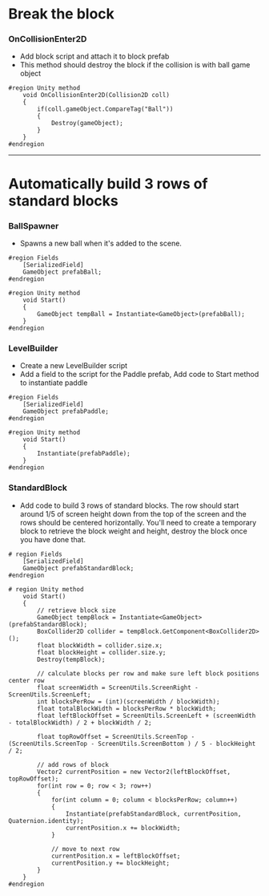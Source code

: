 # Break the block
### OnCollisionEnter2D 
- Add block script and attach it to block prefab
- This method should destroy the block if the collision is with ball game object
```
#region Unity method
    void OnCollisionEnter2D(Collision2D coll)
    {
        if(coll.gameObject.CompareTag("Ball"))
        {
            Destroy(gameObject);
        }
    }
#endregion
```
---
# Automatically build 3 rows of standard blocks
### BallSpawner 
- Spawns a new ball when it's added to the scene.
```
#region Fields
    [SerializedField]
    GameObject prefabBall;
#endregion

#region Unity method
    void Start()
    {
        GameObject tempBall = Instantiate<GameObject>(prefabBall);
    }
#endregion
```

### LevelBuilder
- Create a new LevelBuilder script
- Add a field to the script for the Paddle prefab, Add code to Start method to instantiate paddle
```
#region Fields
    [SerializedField]
    GameObject prefabPaddle;
#endregion 

#region Unity method
    void Start()
    {
        Instantiate(prefabPaddle);
    }
#endregion
```

### StandardBlock
- Add code to build 3 rows of standard blocks. The row should start around 1/5 of screen height down from the top of the screen and the rows should be centered horizontally. You'll need to create a temporary block to retrieve the block weight and height, destroy the block once you have done that.
```
# region Fields
    [SerializedField]
    GameObject prefabStandardBlock;
#endregion

# region Unity method
    void Start()
    {
        // retrieve block size 
        GameObject tempBlock = Instantiate<GameObject>(prefabStandardBlock);
        BoxCollider2D collider = tempBlock.GetComponent<BoxCollider2D>();
        float blockWidth = collider.size.x;
        float blockHeight = collider.size.y;
        Destroy(tempBlock);

        // calculate blocks per row and make sure left block positions center row 
        float screenWidth = ScreenUtils.ScreenRight - ScreenUtils.ScreenLeft;
        int blocksPerRow = (int)(screenWidth / blockWidth);
        float totalBlockWidth = blocksPerRow * blockWidth;
        float leftBlockOffset = ScreenUtils.ScreenLeft + (screenWidth - totalBlockWidth) / 2 + blockWidth / 2;

        float topRowOffset = ScreenUtils.ScreenTop - (ScreenUtils.ScreenTop - ScreenUtils.ScreenBottom ) / 5 - blockHeight / 2;

        // add rows of block 
        Vector2 currentPosition = new Vector2(leftBlockOffset, topRowOffset);
        for(int row = 0; row < 3; row++)
        {
            for(int column = 0; column < blocksPerRow; column++)
            {
                Instantiate(prefabStandardBlock, currentPosition, Quaternion.identity);
                currentPosition.x += blockWidth;
            }

            // move to next row 
            currentPosition.x = leftBlockOffset;
            currentPosition.y += blockHeight;
        }
    }
#endregion
``` 
